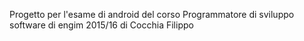Progetto per l'esame di android del corso Programmatore di sviluppo software di engim 2015/16 di Cocchia Filippo
